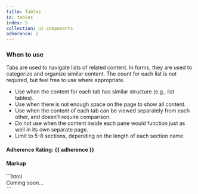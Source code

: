 ```yaml
---
title: Tables
id: tables
index: 5
collection: ui-components
adherence: 2
---
```

<div class="row">
  <div class="col-md-3">
    <h3>When to use</h3>
    <p>Tabs are used to navigate lists of related content. In forms, they are used to categorize and organize similar content. The count for each list is not required, but feel free to use where appropriate.</p>
    <ul>
      <li>Use when the content for each tab has similar structure (e.g., list tables).</li>
      <li>Use when there is not enough space on the page to show all content.</li>
      <li>Use when the content of each tab can be viewed separately from each other, and doesn't require comparison.</li>
      <li>Do not use when the content inside each pane would function just as well in its own separate page.</li>
      <li>Limit to 5-8 sections, depending on the length of each section name.</li>
    </ul>
    <h4>Adherence Rating: {{ adherence }}</h4>
  </div>
  <div class="col-md-9">
    <h4>Markup</h4>
```html
   <div>Coming soon...</div>
```
  </div>
</div>